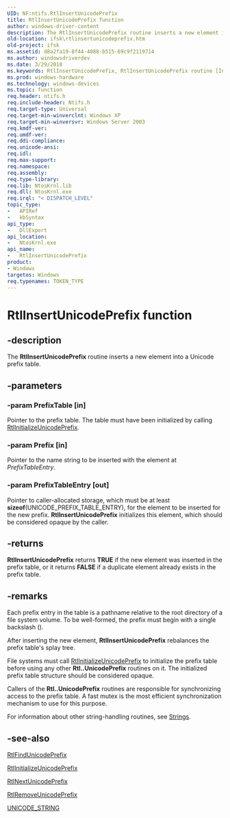 ```yaml
---
UID: NF:ntifs.RtlInsertUnicodePrefix
title: RtlInsertUnicodePrefix function
author: windows-driver-content
description: The RtlInsertUnicodePrefix routine inserts a new element into a Unicode prefix table.
old-location: ifsk\rtlinsertunicodeprefix.htm
old-project: ifsk
ms.assetid: d8a2fa19-8f44-4088-b515-69c9f2119714
ms.author: windowsdriverdev
ms.date: 3/29/2018
ms.keywords: RtlInsertUnicodePrefix, RtlInsertUnicodePrefix routine [Installable File System Drivers], ifsk.rtlinsertunicodeprefix, ntifs/RtlInsertUnicodePrefix, rtlref_5c8e1a42-5c73-4029-9c1f-5426e43e123c.xml
ms.prod: windows-hardware
ms.technology: windows-devices
ms.topic: function
req.header: ntifs.h
req.include-header: Ntifs.h
req.target-type: Universal
req.target-min-winverclnt: Windows XP
req.target-min-winversvr: Windows Server 2003
req.kmdf-ver: 
req.umdf-ver: 
req.ddi-compliance: 
req.unicode-ansi: 
req.idl: 
req.max-support: 
req.namespace: 
req.assembly: 
req.type-library: 
req.lib: NtosKrnl.lib
req.dll: NtosKrnl.exe
req.irql: "< DISPATCH_LEVEL"
topic_type:
-	APIRef
-	kbSyntax
api_type:
-	DllExport
api_location:
-	NtosKrnl.exe
api_name:
-	RtlInsertUnicodePrefix
product:
- Windows
targetos: Windows
req.typenames: TOKEN_TYPE
---
```


# RtlInsertUnicodePrefix function


## -description


The <b>RtlInsertUnicodePrefix</b> routine inserts a new element into a Unicode prefix table. 


## -parameters




### -param PrefixTable [in]

Pointer to the prefix table. The table must have been initialized by calling <a href="https://msdn.microsoft.com/library/windows/hardware/ff553015">RtlInitializeUnicodePrefix</a>.


### -param Prefix [in]

Pointer to the name string to be inserted with the element at <i>PrefixTableEntry</i>. 


### -param PrefixTableEntry [out]

Pointer to caller-allocated storage, which must be at least <b>sizeof</b>(UNICODE_PREFIX_TABLE_ENTRY), for the element to be inserted for the new prefix. <b>RtlInsertUnicodePrefix</b> initializes this element, which should be considered opaque by the caller. 


## -returns



<b>RtlInsertUnicodePrefix</b> returns <b>TRUE</b> if the new element was inserted in the prefix table, or it returns <b>FALSE</b> if a duplicate element already exists in the prefix table. 




## -remarks



Each prefix entry in the table is a pathname relative to the root directory of a file system volume. To be well-formed, the prefix must begin with a single backslash (\). 

After inserting the new element, <b>RtlInsertUnicodePrefix</b> rebalances the prefix table's splay tree.

File systems must call <a href="https://msdn.microsoft.com/library/windows/hardware/ff553015">RtlInitializeUnicodePrefix</a> to initialize the prefix table before using any other <b>Rtl..UnicodePrefix</b> routines on it. The initialized prefix table structure should be considered opaque.

Callers of the <b>Rtl..UnicodePrefix</b> routines are responsible for synchronizing access to the prefix table. A fast mutex is the most efficient synchronization mechanism to use for this purpose. 

For information about other string-handling routines, see <a href="https://msdn.microsoft.com/library/windows/hardware/ff563884">Strings</a>. 




## -see-also




<a href="https://msdn.microsoft.com/library/windows/hardware/ff552272">RtlFindUnicodePrefix</a>



<a href="https://msdn.microsoft.com/library/windows/hardware/ff553015">RtlInitializeUnicodePrefix</a>



<a href="https://msdn.microsoft.com/library/windows/hardware/ff553123">RtlNextUnicodePrefix</a>



<a href="https://msdn.microsoft.com/library/windows/hardware/ff553193">RtlRemoveUnicodePrefix</a>



<a href="https://msdn.microsoft.com/library/windows/hardware/ff564879">UNICODE_STRING</a>
 

 


